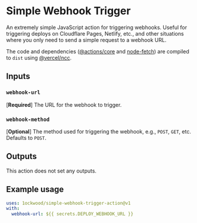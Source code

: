 # Simple Webhook Trigger

An extremely simple JavaScript action for triggering webhooks. Useful for triggering deploys on Cloudflare Pages, Netlify, etc., and other situations where you only need to send a simple request to a webhook URL.

The code and dependencies ([@actions/core](https://github.com/actions/toolkit/tree/main/packages/core) and [node-fetch](https://github.com/node-fetch/node-fetch)) are compiled to `dist` using [@vercel/ncc](https://github.com/vercel/ncc).

## Inputs

### `webhook-url`

[**Required**] The URL for the webhook to trigger.

### `webhook-method`

[**Optional**] The method used for triggering the webhook, e.g., `POST`, `GET`, etc. Defaults to `POST`.

## Outputs

This action does not set any outputs.

## Example usage

```yaml
uses: 1ockwood/simple-webhook-trigger-action@v1
with:
  webhook-url: ${{ secrets.DEPLOY_WEBHOOK_URL }}
```
